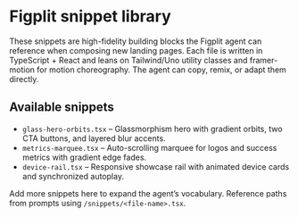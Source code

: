 # Figplit snippet library

These snippets are high-fidelity building blocks the Figplit agent can reference when composing new landing pages. Each file is written in TypeScript + React and leans on Tailwind/Uno utility classes and framer-motion for motion choreography. The agent can copy, remix, or adapt them directly.

## Available snippets

- `glass-hero-orbits.tsx` – Glassmorphism hero with gradient orbits, two CTA buttons, and layered blur accents.
- `metrics-marquee.tsx` – Auto-scrolling marquee for logos and success metrics with gradient edge fades.
- `device-rail.tsx` – Responsive showcase rail with animated device cards and synchronized autoplay.

Add more snippets here to expand the agent’s vocabulary. Reference paths from prompts using `/snippets/<file-name>.tsx`.
